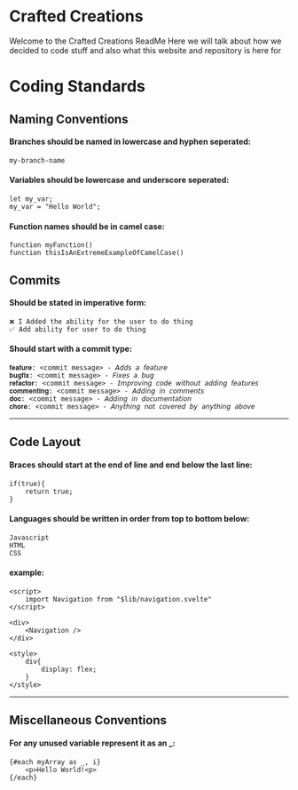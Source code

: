 # Crafted Creations
Welcome to the Crafted Creations ReadMe
Here we will talk about how we decided to code stuff and also what this website and repository is here for

# Coding Standards  

## Naming Conventions  

#### Branches should be named in lowercase and hyphen seperated:  

```
my-branch-name
```    

#### Variables should be lowercase and underscore seperated:  

```
let my_var;  
my_var = "Hello World";
```    

#### Function names should be in camel case:  

```
function myFunction()
function thisIsAnExtremeExampleOfCamelCase()
```   

##  Commits  

#### Should be stated in imperative form:  

```
❌ I Added the ability for the user to do thing  
✅ Add ability for user to do thing
```  

#### Should start with a commit type:  

```
𝐟𝐞𝐚𝐭𝐮𝐫𝐞: <commit message> - 𝘈𝘥𝘥𝘴 𝘢 𝘧𝘦𝘢𝘵𝘶𝘳𝘦
𝐛𝐮𝐠𝐟𝐢𝐱: <commit message> - 𝘍𝘪𝘹𝘦𝘴 𝘢 𝘣𝘶𝘨  
𝐫𝐞𝐟𝐚𝐜𝐭𝐨𝐫: <commit message> - 𝘐𝘮𝘱𝘳𝘰𝘷𝘪𝘯𝘨 𝘤𝘰𝘥𝘦 𝘸𝘪𝘵𝘩𝘰𝘶𝘵 𝘢𝘥𝘥𝘪𝘯𝘨 𝘧𝘦𝘢𝘵𝘶𝘳𝘦𝘴  
𝐜𝐨𝐦𝐦𝐞𝐧𝐭𝐢𝐧𝐠: <commit message> - 𝘈𝘥𝘥𝘪𝘯𝘨 𝘪𝘯 𝘤𝘰𝘮𝘮𝘦𝘯𝘵𝘴  
𝐝𝐨𝐜: <commit message> - 𝘈𝘥𝘥𝘪𝘯𝘨 𝘪𝘯 𝘥𝘰𝘤𝘶𝘮𝘦𝘯𝘵𝘢𝘵𝘪𝘰𝘯  
𝐜𝐡𝐨𝐫𝐞: <commit message> - 𝘈𝘯𝘺𝘵𝘩𝘪𝘯𝘨 𝘯𝘰𝘵 𝘤𝘰𝘷𝘦𝘳𝘦𝘥 𝘣𝘺 𝘢𝘯𝘺𝘵𝘩𝘪𝘯𝘨 𝘢𝘣𝘰𝘷𝘦
```    

---

## Code Layout  

#### Braces should start at the end of line and end below the last line:  

```
if(true){  
    return true;  
}
```    

#### Languages should be written in order from top to bottom below:

```
Javascript  
HTML  
CSS
```  

#### example:  

```
<script>
    import Navigation from "$lib/navigation.svelte"  
</script>    

<div>  
    <Navigation />  
</div>    

<style>  
    div{  
        display: flex;  
    }  
</style>
```  

---

## Miscellaneous Conventions

#### For any unused variable represent it as an \_:  

```
{#each myArray as _, i}
    <p>Hello World!<p>  
{/each}
```

